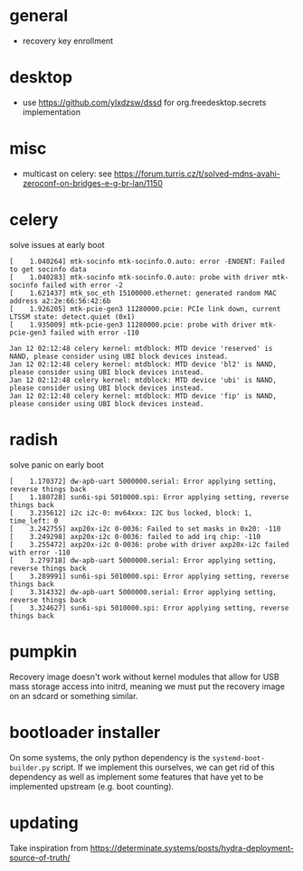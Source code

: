 # general
- recovery key enrollment

# desktop
- use https://github.com/ylxdzsw/dssd for org.freedesktop.secrets implementation

# misc
- multicast on celery: see https://forum.turris.cz/t/solved-mdns-avahi-zeroconf-on-bridges-e-g-br-lan/1150

# celery
solve issues at early boot
```
[    1.040264] mtk-socinfo mtk-socinfo.0.auto: error -ENOENT: Failed to get socinfo data
[    1.040283] mtk-socinfo mtk-socinfo.0.auto: probe with driver mtk-socinfo failed with error -2
[    1.621437] mtk_soc_eth 15100000.ethernet: generated random MAC address a2:2e:66:56:42:6b
[    1.926205] mtk-pcie-gen3 11280000.pcie: PCIe link down, current LTSSM state: detect.quiet (0x1)
[    1.935009] mtk-pcie-gen3 11280000.pcie: probe with driver mtk-pcie-gen3 failed with error -110
```

```
Jan 12 02:12:48 celery kernel: mtdblock: MTD device 'reserved' is NAND, please consider using UBI block devices instead.
Jan 12 02:12:48 celery kernel: mtdblock: MTD device 'bl2' is NAND, please consider using UBI block devices instead.
Jan 12 02:12:48 celery kernel: mtdblock: MTD device 'ubi' is NAND, please consider using UBI block devices instead.
Jan 12 02:12:48 celery kernel: mtdblock: MTD device 'fip' is NAND, please consider using UBI block devices instead.
```

# radish
solve panic on early boot
```
[    1.170372] dw-apb-uart 5000000.serial: Error applying setting, reverse things back
[    1.180728] sun6i-spi 5010000.spi: Error applying setting, reverse things back
[    3.235612] i2c i2c-0: mv64xxx: I2C bus locked, block: 1, time_left: 0
[    3.242755] axp20x-i2c 0-0036: Failed to set masks in 0x20: -110
[    3.249298] axp20x-i2c 0-0036: failed to add irq chip: -110
[    3.255472] axp20x-i2c 0-0036: probe with driver axp20x-i2c failed with error -110
[    3.279718] dw-apb-uart 5000000.serial: Error applying setting, reverse things back
[    3.289991] sun6i-spi 5010000.spi: Error applying setting, reverse things back
[    3.314332] dw-apb-uart 5000000.serial: Error applying setting, reverse things back
[    3.324627] sun6i-spi 5010000.spi: Error applying setting, reverse things back
```
# pumpkin

Recovery image doesn't work without kernel modules that allow for USB mass storage access into initrd, meaning we must put the recovery image on an sdcard or something similar.

# bootloader installer

On some systems, the only python dependency is the `systemd-boot-builder.py` script.
If we implement this ourselves, we can get rid of this dependency as well as implement some features that have yet to be implemented upstream (e.g. boot counting).

# updating

Take inspiration from https://determinate.systems/posts/hydra-deployment-source-of-truth/
